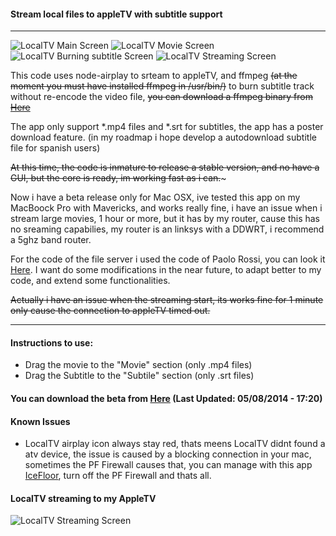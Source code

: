 #### Stream local files to appleTV with subtitle support
---
![LocalTV Main Screen](http://legalintelligence.cl/localtv/home.png)
![LocalTV Movie Screen](http://legalintelligence.cl/localtv/movie.png)
![LocalTV Burning subtitle Screen](http://legalintelligence.cl/localtv/burning.png)
![LocalTV Streaming Screen](http://legalintelligence.cl/localtv/streaming.png)

This code uses node-airplay to srteam to appleTV, and ffmpeg ~~(at the moment you must have installed ffmpeg in /usr/bin/)~~ to burn subtitle track without re-encode the video file, ~~you can download a ffmpeg binary from [Here](http://www.evermeet.cx/ffmpeg/ffmpeg-2.3.1.7z)~~

The app only support *.mp4 files and *.srt for subtitles, the app has a poster download feature. (in my roadmap i hope develop a autodownload subtitle file for spanish users)

~~At this time, the code is inmature to release a stable version, and no have a GUI, but the core is ready, im working fast as i can.~~~

Now i have a beta release only for Mac OSX, ive tested this app on my MacBoock Pro with Mavericks, and works really fine, i have an issue when i stream large movies, 1 hour or more, but it has by my router, cause this has no sreaming capabilies, my router is an linksys with a DDWRT, i recommend a 5ghz band router.

For the code of the file server i used the code of Paolo Rossi, you can look it [Here](https://gist.github.com/paolorossi/1993068). I want do some modifications in the near future, to adapt better to my code, and extend some functionalities.

~~Actually i have an issue when the streaming start, its works fine for 1 minute only cause the connection to appleTV timed out.~~

---
#### Instructions to use:
* Drag the movie to the "Movie" section (only .mp4 files)
* Drag the Subtitle to the "Subtile" section (only .srt files)

#### You can download the beta from [Here](http://legalintelligence.cl/localtv/LocalTV.zip) (Last Updated: 05/08/2014 - 17:20)

#### Known Issues
* LocalTV airplay icon always stay red, thats meens LocalTV didnt found a atv device, the issue is caused by a blocking connection in your mac, sometimes the PF Firewall causes that, you can manage with this app [IceFloor](http://www.hanynet.com/icefloor/), turn off the PF Firewall and thats all.

#### LocalTV streaming to my AppleTV

![LocalTV Streaming Screen](http://legalintelligence.cl/localtv/cap.png)
